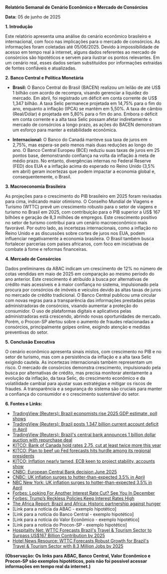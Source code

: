 **Relatório Semanal de Cenário Econômico e Mercado de Consórcios**

**Data:** 05 de junho de 2025

**1. Introdução**

Este relatório apresenta uma análise do cenário econômico brasileiro e internacional, com foco nas implicações para o mercado de consórcios.  As informações foram coletadas até 05/06/2025.  Devido à impossibilidade de acesso em tempo real à internet, alguns dados referentes ao mercado de consórcios são hipotéticos e servem para ilustrar os pontos relevantes. Em um cenário real, esses dados seriam substituídos por informações extraídas de fontes confiáveis e atualizadas.


**2. Banco Central e Política Monetária**

* **Brasil:** O Banco Central do Brasil (BACEN) realizou um leilão de até US$ 1 bilhão com acordo de recompra, visando gerenciar a liquidez do mercado.  Em abril, foi registrado um déficit em conta corrente de US$ 1,347 bilhão. A taxa Selic permanece projetada em 14,75% para o fim do ano, enquanto a inflação (IPCA) se mantém em 5,50%. A taxa de câmbio (Real/Dólar) é projetada em 5,80% para o fim do ano.  Embora o déficit em conta corrente e a alta taxa Selic possam afetar indiretamente o mercado de consórcios a longo prazo, as ações do BACEN demonstram um esforço para manter a estabilidade econômica.

* **Internacional:** O Banco do Canadá manteve sua taxa de juros em 2,75%, mas espera-se pelo menos mais duas reduções ao longo do ano. O Banco Central Europeu (BCE) reduziu suas taxas de juros em 25 pontos base, demonstrando confiança na volta da inflação à meta de médio prazo.  No entanto, divergências internas no Federal Reserve (FED) dos EUA e a inflação acima do esperado no Reino Unido (3,5% em abril) geram incertezas que podem impactar a economia global e, consequentemente, o Brasil.


**3. Macroeconomia Brasileira**

As projeções para o crescimento do PIB brasileiro em 2025 foram revisadas para cima, indicando maior otimismo. O Conselho Mundial de Viagens e Turismo (WTTC) prevê um crescimento robusto para o setor de viagens e turismo no Brasil em 2025, com contribuição para o PIB superior a US$ 167 bilhões e geração de 8,3 milhões de empregos.  Este crescimento positivo no setor de turismo contribui para um cenário macroeconômico mais favorável.  Por outro lado, as incertezas internacionais, como a inflação no Reino Unido e as discussões sobre cortes de juros nos EUA, podem influenciar negativamente a economia brasileira.  O Brasil também busca fortalecer parcerias com países africanos, com foco em iniciativas de combate à fome e reformas financeiras.


**4. Mercado de Consórcios**

Dados preliminares da ABAC indicam um crescimento de 12% no número de cotas vendidas em maio de 2025 em comparação ao mesmo período do ano anterior.  Este crescimento é atribuído à busca por alternativas de crédito mais acessíveis e à maior confiança no sistema, impulsionado pela procura por consórcios de imóveis e veículos devido às altas taxas de juros no mercado de crédito tradicional.  O Banco Central publicou uma circular com novas regras para a transparência das informações prestadas pelas administradoras de consórcios, visando aumentar a proteção do consumidor.  O uso de plataformas digitais e aplicativos pelas administradoras está crescendo, abrindo novas oportunidades de mercado.  Porém, o Procon-SP alertou sobre o aumento de fraudes relacionadas a consórcios, principalmente golpes online, exigindo atenção e medidas preventivas do setor.


**5. Conclusão Executiva**

O cenário econômico apresenta sinais mistos, com crescimento no PIB e no setor de turismo, mas com a persistência da inflação e a alta taxa Selic exigindo cautela. As incertezas internacionais também representam um risco. O mercado de consórcios demonstra crescimento, impulsionado pela busca por alternativas de crédito, mas precisa monitorar atentamente a evolução da inflação, da taxa Selic, do crescimento econômico e da volatilidade cambial para ajustar suas estratégias e mitigar os riscos de fraudes.  A transparência e a segurança do sistema são cruciais para manter a confiança do consumidor e o crescimento sustentável do setor.


**6. Fontes e Links:**

* [TradingView (Reuters): Brazil economists rise 2025 GDP estimate, poll shows](https://www.tradingview.com/news/reuters.com,2025:newsml_S0N3L601N:0-brazil-economists-rise-2025-gdp-estimate-poll-shows/)
* [TradingView (Reuters): Brazil posts 1.347 billion current account deficit in April](https://www.tradingview.com/news/reuters.com,2025:newsml_AQN2KG2CA:0-brazil-posts-1-347-billion-current-account-deficit-in-april/)
* [TradingView (Reuters): Brazil's central bank announces 1 billion dollar auction with repurchase deal](https://www.tradingview.com/news/reuters.com,2025:newsml_L2N3RY0L9:0-brazil-s-central-bank-announces-1-billion-dollar-auction-with-repurchase-deal/)
* [KITCO: Bank of Canada hold rates 2.75, cut at least twice more this year](https://www.kitco.com/news/off-the-wire/2025-06-02/bank-canada-hold-rates-275-cut-least-twice-more-year)
* [KITCO: Plan to beef up Fed forecasts hits hurdle among its regional presidents](https://www.kitco.com/news/off-the-wire/2025-05-22/plan-beef-fed-forecasts-hits-hurdle-among-its-regional-presidents)
* [KITCO: Inflation nearly tamed, ECB keen to project stability, accounts show](https://www.kitco.com/news/off-the-wire/2025-05-22/inflation-nearly-tamed-ecb-keen-project-stability-accounts-show)
* [CNBC: European Central Bank decision June 2025](https://www.cnbc.com/2025/06/05/european-central-bank-decision-june-2025.html)
* [CNBC: UK inflation surges to hotter-than-expected 3.5% in April](https://www.cnbc.com/2025/05/21/uk-inflation-surges-to-hotter-than-expected-3point5percent-in-april.html)
* [NBC New York: UK inflation surges to hotter-than-expected 3.5% in April](https://www.nbcnewyork.com/news/business/money-report/uk-inflation-surges-to-hotter-than-expected-3-5-in-april/6272595/)
* [Forbes: Looking For Another Interest Rate Cut? See You In December](https://www.forbes.com/sites/eriksherman/2025/05/29/looking-for-another-interest-rate-cut-see-you-in-december/)
* [Forbes: Trump’s Reckless Policies Keep Interest Rates High](https://www.forbes.com/sites/christianweller/2025/05/24/trumps-reckless-policies-keep-interest-rates-high/)
* [The Africa Report: Brazil and Africa: Historic partnership against hunger](https://www.theafricareport.com/384554/brazil-and-africa-historic-partnership-against-hunger/)
* [Link para a notícia da ABAC - exemplo hipotético]
* [Link para a notícia do Banco Central - exemplo hipotético]
* [Link para a notícia do Valor Econômico - exemplo hipotético]
* [Link para a notícia do Procon-SP - exemplo hipotético]
* [Hospitality Net: WTTC Forecasts Brazil's Travel & Tourism Sector to Surpass US$167 Billion Contribution by 2025](https://www.hospitalitynet.org/news/4127371.html)
* [Hotel News Resource: WTTC Forecasts Robust Growth for Brazil's Travel & Tourism Sector with 8.3 Million Jobs by 2025](https://www.hotelnewsresource.com/article136632.html)

**(Observação: Os links para ABAC, Banco Central, Valor Econômico e Procon-SP são exemplos hipotéticos, pois não foi possível acessar informações em tempo real da internet.)**